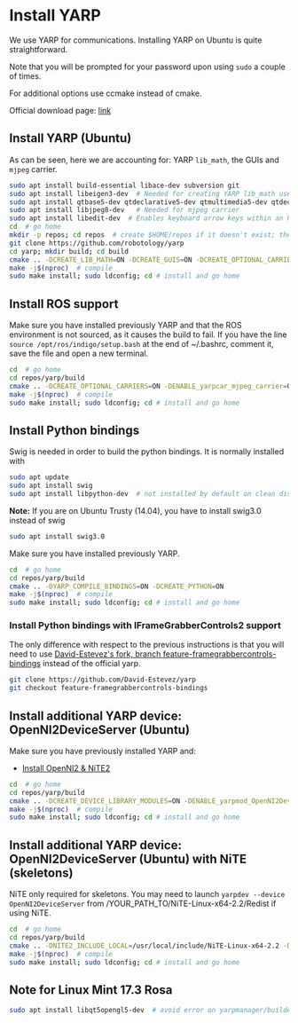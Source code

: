 # Install YARP

We use YARP for communications. Installing YARP on Ubuntu is quite straightforward.

Note that you will be prompted for your password upon using `sudo` a couple of times. 

For additional options use ccmake instead of cmake.

Official download page: [link](http://www.yarp.it/) 

## Install YARP (Ubuntu)

As can be seen, here we are accounting for: YARP `lib_math`, the GUIs and `mjpeg` carrier.

```bash
sudo apt install build-essential libace-dev subversion git
sudo apt install libeigen3-dev  # Needed for creating YARP lib_math used for kinematics, etc.
sudo apt install qtbase5-dev qtdeclarative5-dev qtmultimedia5-dev qtdeclarative5-qtquick2-plugin qtdeclarative5-window-plugin qtdeclarative5-qtmultimedia-plugin qtdeclarative5-controls-plugin qtdeclarative5-dialogs-plugin libqt5svg5
sudo apt install libjpeg8-dev   # Needed for mjpeg carrier
sudo apt install libedit-dev  # Enables keyboard arrow keys within an RPC communication channel via terminal
cd  # go home
mkdir -p repos; cd repos  # create $HOME/repos if it doesn't exist; then, enter it
git clone https://github.com/robotology/yarp
cd yarp; mkdir build; cd build
cmake .. -DCREATE_LIB_MATH=ON -DCREATE_GUIS=ON -DCREATE_OPTIONAL_CARRIERS=ON -DENABLE_yarpcar_mjpeg=ON # configure
make -j$(nproc)  # compile
sudo make install; sudo ldconfig; cd # install and go home
```


## Install ROS support

Make sure you have installed previously YARP and that the ROS environment is not sourced, as it causes the build to fail.
If you have the line `source /opt/ros/indigo/setup.bash` at the end of ~/.bashrc, comment it, save the file and open a new terminal.

```bash
cd  # go home
cd repos/yarp/build
cmake .. -DCREATE_OPTIONAL_CARRIERS=ON -DENABLE_yarpcar_mjpeg_carrier=ON -DENABLE_yarpcar_tcpros_carrier=ON -DENABLE_yarpcar_xmlrpc_carrier=ON
make -j$(nproc)  # compile
sudo make install; sudo ldconfig; cd # install and go home
```


## Install Python bindings

Swig is needed in order to build the python bindings. It is normally installed with
```bash
sudo apt update
sudo apt install swig
sudo apt install libpython-dev  # not installed by default on clean distros
```

**Note:** If you are on Ubuntu Trusty (14.04), you have to install swig3.0 instead of swig
```bash
sudo apt install swig3.0
```

Make sure you have installed previously YARP.
```bash
cd  # go home
cd repos/yarp/build
cmake .. -DYARP_COMPILE_BINDINGS=ON -DCREATE_PYTHON=ON
make -j$(nproc)  # compile
sudo make install; sudo ldconfig; cd # install and go home
```

### Install Python bindings with IFrameGrabberControls2 support

The only difference with respect to the previous instructions is that you will need to use [David-Estevez's fork, branch feature-framegrabbercontrols-bindings](https://github.com/David-Estevez/yarp/tree/feature-framegrabbercontrols-bindings) instead of the official yarp.

```bash
git clone https://github.com/David-Estevez/yarp
git checkout feature-framegrabbercontrols-bindings
```

## Install additional YARP device: OpenNI2DeviceServer (Ubuntu)

Make sure you have previously installed YARP and:
 
- [Install OpenNI2 & NiTE2](install-openni-nite.md)

```bash
cd  # go home
cd repos/yarp/build
cmake .. -DCREATE_DEVICE_LIBRARY_MODULES=ON -DENABLE_yarpmod_OpenNI2DeviceServer=ON -DENABLE_yarpmod_OpenNI2DeviceClient=ON -DOpenNI2_INCLUDE_DIR=/usr/local/include/OpenNI2/ -DOpenNI2_LIBRARY=/usr/local/lib/libOpenNI2.so
make -j$(nproc)  # compile
sudo make install; sudo ldconfig; cd # install and go home
```

## Install additional YARP device: OpenNI2DeviceServer (Ubuntu) with NiTE (skeletons)
NiTE only required for skeletons. You may need to launch `yarpdev --device OpenNI2DeviceServer` from /YOUR_PATH_TO/NiTE-Linux-x64-2.2/Redist if using NiTE.
```bash
cd  # go home
cd repos/yarp/build
cmake .. -DNITE2_INCLUDE_LOCAL=/usr/local/include/NiTE-Linux-x64-2.2 -DNITE2_LIBRARY=/usr/local/lib/libNiTE2.so
make -j$(nproc)  # compile
sudo make install; sudo ldconfig; cd # install and go home
```

## Note for Linux Mint 17.3 Rosa
```bash
sudo apt install libqt5opengl5-dev  # avoid error on yarpmanager/builder GUI
```
